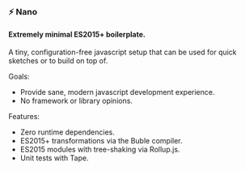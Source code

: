### ⚡ Nano
#### Extremely minimal ES2015+ boilerplate.

A tiny, configuration-free javascript setup that can be used for quick sketches or to build on top of.

Goals:
- Provide sane, modern javascript development experience.
- No framework or library opinions.

Features:
- Zero runtime dependencies.
- ES2015+ transformations via the Buble compiler.
- ES2015 modules with tree-shaking via Rollup.js.
- Unit tests with Tape.
